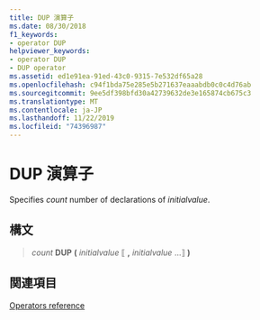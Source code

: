 ```yaml
---
title: DUP 演算子
ms.date: 08/30/2018
f1_keywords:
- operator DUP
helpviewer_keywords:
- operator DUP
- DUP operator
ms.assetid: ed1e91ea-91ed-43c0-9315-7e532df65a28
ms.openlocfilehash: c94f1bda75e285e5b271637eaaabdb0c0c4d76ab
ms.sourcegitcommit: 9ee5df398bfd30a42739632de3e165874cb675c3
ms.translationtype: MT
ms.contentlocale: ja-JP
ms.lasthandoff: 11/22/2019
ms.locfileid: "74396987"
---
```

# <a name="operator-dup"></a>DUP 演算子

Specifies *count* number of declarations of *initialvalue*.

## <a name="syntax"></a>構文

> *count* **DUP** __(__ *initialvalue* ⟦ __,__ *initialvalue* ...⟧ __)__

## <a name="see-also"></a>関連項目

[Operators reference](../../assembler/masm/operators-reference.md)

